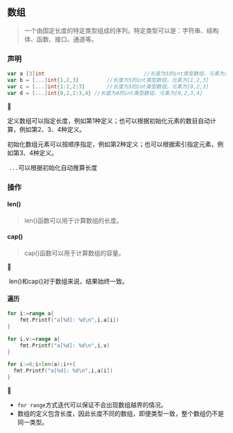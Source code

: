 ## 数组

> 一个由固定长度的特定类型组成的序列。特定类型可以是：字符串、结构体、函数、接口、通道等。

### 声明

```go
var a [3]int								//长度为3的int类型数组，元素为[0,0,0]
var b = [...]int{1,2,3}			//长度为3的int类型数组，元素为[1,2,3]
var c = [...]int{1:2,2:3}		//长度为3的int类型数组，元素为[0,2,3]
var d = [...]int{0,2,2:3,4}	//长度为4的int类型数组，元素为[0,2,3,4]
```

👣

​	定义数组可以指定长度，例如第1种定义；也可以根据初始化元素的数目自动计算，例如第2、3、4种定义。

​	初始化数组元素可以按顺序指定，例如第2种定义；也可以根据索引指定元素，例如第3、4种定义。

​	`...`可以根据初始化自动推算长度

### 操作

#### len()

> len()函数可以用于计算数组的长度。

#### cap()

> cap()函数可以用于计算数组的容量。

👣

​	len()和cap()对于数组来说，结果始终一致。

#### 遍历

```go
for i:=range a{
	fmt.Printf("a[%d]: %d\n",i,a[i])
}

for i,v:=range a{
	fmt.Printf("a[%d]: %d\n",i,v)
}

for i:=0;i<len(a);i++{
  fmt.Printf("a[%d]: %d\n",i,a[i])
}
```

👣

- `for range`方式迭代可以保证不会出现数组越界的情况。
- 数组的定义包含长度，因此长度不同的数组，即便类型一致，整个数组仍不是同一类型。